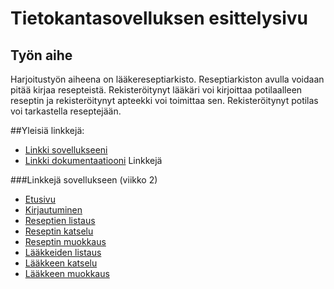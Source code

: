 # Tietokantasovelluksen esittelysivu


## Työn aihe

Harjoitustyön aiheena on lääkereseptiarkisto. Reseptiarkiston avulla voidaan pitää kirjaa resepteistä. Rekisteröitynyt lääkäri voi kirjoittaa potilaalleen reseptin ja rekisteröitynyt apteekki voi toimittaa sen. Rekisteröitynyt potilas voi tarkastella reseptejään.

##Yleisiä linkkejä:

* [Linkki sovellukseeni](https://ptalosel.users.cs.helsinki.fi/tsoha2017)
* [Linkki dokumentaatiooni](https://github.com/nullkaaryle/Tsoha-Reseptiarkisto/blob/master/doc/dokumentaatio.pdf)
Linkkejä

###Linkkejä sovellukseen (viikko 2)
* [Etusivu](http://ptalosel.users.cs.helsinki.fi/tsoha2017/etusivu)
* [Kirjautuminen](http://ptalosel.users.cs.helsinki.fi/tsoha2017/kirjautuminen)
* [Reseptien listaus](http://ptalosel.users.cs.helsinki.fi/tsoha2017/reseptit)
* [Reseptin katselu](http://ptalosel.users.cs.helsinki.fi/tsoha2017/reseptit/1)
* [Reseptin muokkaus](http://ptalosel.users.cs.helsinki.fi/tsoha2017/reseptit/1/muokkaus)
* [Lääkkeiden listaus](http://ptalosel.users.cs.helsinki.fi/tsoha2017/laakkeet)
* [Lääkkeen katselu](http://ptalosel.users.cs.helsinki.fi/tsoha2017/laakkeet/1)
* [Lääkkeen muokkaus](http://ptalosel.users.cs.helsinki.fi/tsoha2017/laakkeet/1/muokkaus)